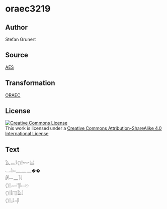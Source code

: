 # oraec3219

## Author

Stefan Grunert

## Source

[AES](https://github.com/simondschweitzer/aes)

## Transformation

[ORAEC](https://oraec.github.io/)

## License

<a rel="license" href="http://creativecommons.org/licenses/by-sa/4.0/"><img alt="Creative Commons License" style="border-width:0" src="https://i.creativecommons.org/l/by-sa/4.0/88x31.png" /></a><br />This work is licensed under a <a rel="license" href="http://creativecommons.org/licenses/by-sa/4.0/">Creative Commons Attribution-ShareAlike 4.0 International License</a>

## Text

𓅓𓂋𓎛𓂘𓍛𓏌𓎡𓏙𓏙<br>
𓂋𓏙𓏏𓈖𓈖𓈖��<br>
𓏞𓍿𓈖𓍘𓇋<br>
𓂘𓍛𓊶𓊹𓋴𓍿𓇳<br>
𓂘𓍛𓄤𓉔𓄿𓇋<br>
𓂘𓍛𓊪𓎛𓏏𓋴<br>
